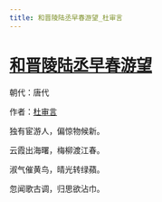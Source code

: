 ```yaml
---
title: 和晋陵陆丞早春游望_杜审言
---
```


# [和晋陵陆丞早春游望](http://so.gushiwen.org/view_3506.aspx)

朝代：唐代

作者：[杜审言](http://so.gushiwen.org/author_647.aspx)

独有宦游人，偏惊物候新。

云霞出海曙，梅柳渡江春。

淑气催黄鸟，晴光转绿蘋。

忽闻歌古调，归思欲沾巾。